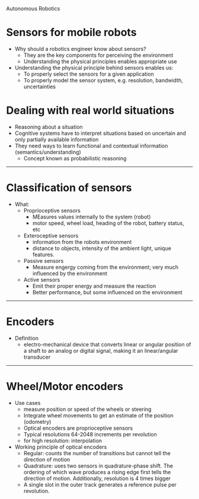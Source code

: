 Autonomous Robotics

# Sensors for mobile robots

- Why should a robotics engineer know about sensors?
  - They are the key components for perceiving the environment
  - Understanding the physical principles enables appropriate use
- Understanding the physical principle behind sensors enables us:
  - To properly select the sensors for a given application
  - To properly model the sensor system, e.g. resolution, bandwidth, uncertainties

# Dealing with real world situations

- Reasoning about a situation
- Cognitive systems have to interpret situations based on uncertain and only partially available information
- They need ways to learn functional and contextual information (semantics/understanding)
  - Concept known as probabilistic reasoning

---

# Classification of sensors

- What:
  - Proprioceptive sensors
    - MEasures values internally to the system (robot)
    - motor speed, wheel load, heading of the robot, battery status, etc
  - Exteroceptive sensors
    - information from the robots environment
    - distance to objects, intensity of the ambient light, unique features.
  - Passive sensors
    - Measure engergy coming from the environment; very much influenced by the environment
  - Active sensors
    - Emit their proper energy and measure the reaction
    - Better performance, but some influenced on the environment

---

# Encoders

- Definition
  - electro-mechanical device that converts linear or angular position of a shaft to an analog or digital signal, making it an linear/angular transducer

---

# Wheel/Motor encoders

- Use cases
  - measure position or speed of the wheels or steering
  - Integrate wheel movements to get an estimate of the position (odometry)
  - Optical encoders are proprioceptive sensors
  - Typical resolutions 64-2048 increments per revolution
  - for high resolution: interpolation
- Working principle of optical encoders
  - Regular: counts the number of transitions but cannot tell the direction of motion
  - Quadrature: uses two sensors in quadrature-phase shift. The ordering of which wave produces a rising edge first tells the direction of motion. Additionally, resolution is 4 times bigger
  - A single slot in the outer track generates a reference pulse per revolution.